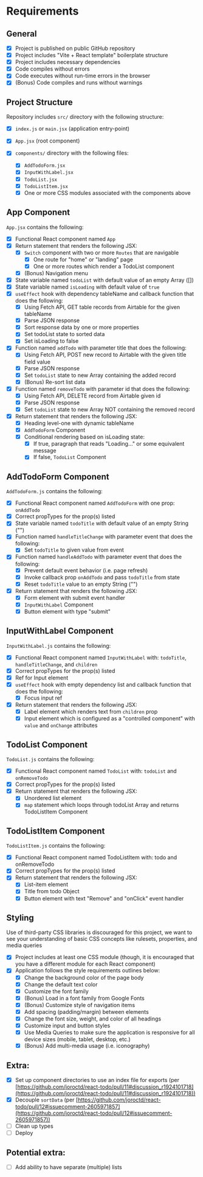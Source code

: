 # Requirements

## General

- [x] Project is published on public GitHub repository
- [x] Project includes "Vite + React template" boilerplate structure
- [x] Project includes necessary dependencies
- [x] Code compiles without errors
- [x] Code executes without run-time errors in the browser
- [x] (Bonus) Code compiles and runs without warnings

## Project Structure

Repository includes `src/` directory with the following structure:

- [x] `index.js` or `main.jsx` (application entry-point)
- [x] `App.jsx` (root component)

- [x] `components/` directory with the following files:
  - [x] `AddTodoForm.jsx`
  - [x] `InputWithLabel.jsx`
  - [x] `TodoList.jsx`
  - [x] `TodoListItem.jsx`
  - [x] One or more CSS modules associated with the components above

## App Component

`App.jsx` contains the following:

- [x] Functional React component named `App`
- [x] Return statement that renders the following JSX:
  - [x] `Switch` component with two or more `Routes` that are navigable
    - [x] One route for "home" or "landing" page
    - [x] One or more routes which render a TodoList component
  - [x] (Bonus) Navigation menu
- [x] State variable named `todoList` with default value of an empty Array ([])
- [x] State variable named `isLoading` with default value of `true`
- [x] `useEffect` hook with dependency tableName and callback function that does the following:
  - [x] Using Fetch API, GET table records from Airtable for the given tableName
  - [x] Parse JSON response
  - [x] Sort response data by one or more properties
  - [x] Set todoList state to sorted data
  - [x] Set isLoading to false
- [x] Function named `addTodo` with parameter title that does the following:
  - [x] Using Fetch API, POST new record to Airtable with the given title field value
  - [x] Parse JSON response
  - [x] Set `todoList` state to new Array containing the added record
  - [x] (Bonus) Re-sort list data
- [x] Function named `removeTodo` with parameter id that does the following:
  - [x] Using Fetch API, DELETE record from Airtable given id
  - [x] Parse JSON response
  - [x] Set `todoList` state to new Array NOT containing the removed record
- [x] Return statement that renders the following JSX:
  - [x] Heading level-one with dynamic tableName
  - [x] `AddTodoForm` Component
  - [x] Conditional rendering based on isLoading state:
    - [x] If true, paragraph that reads "Loading..." or some equivalent message
    - [x] If false, `TodoList` Component

## AddTodoForm Component

`AddTodoForm.js` contains the following:

- [x] Functional React component named `AddTodoForm` with one prop: `onAddTodo`
- [x] Correct propTypes for the prop(s) listed
- [x] State variable named `todoTitle` with default value of an empty String ("")
- [x] Function named `handleTitleChange` with parameter event that does the following:
  - [x] Set `todoTitle` to given value from event
- [x] Function named `handleAddTodo` with parameter event that does the following:
  - [x] Prevent default event behavior (i.e. page refresh)
  - [x] Invoke callback prop `onAddTodo` and pass `todoTitle` from state
  - [x] Reset `todoTitle` value to an empty String ("")
- [x] Return statement that renders the following JSX:
  - [x] Form element with submit event handler
  - [x] `InputWithLabel` Component
  - [x] Button element with type "submit"

## InputWithLabel Component

`InputWithLabel.js` contains the following:

- [x] Functional React component named `InputWithLabel` with: `todoTitle`, `handleTitleChange`, and `children`
- [x] Correct propTypes for the prop(s) listed
- [x] Ref for Input element
- [x] `useEffect` hook with empty dependency list and callback function that does the following:
  - [x] Focus input ref
- [x] Return statement that renders the following JSX:
  - [x] Label element which renders text from `children` prop
  - [x] Input element which is configured as a "controlled component" with `value` and `onChange` attributes

## TodoList Component

`TodoList.js` contains the following:

- [x] Functional React component named `TodoList` with: `todoList` and `onRemoveTodo`
- [x] Correct propTypes for the prop(s) listed
- [x] Return statement that renders the following JSX:
  - [x] Unordered list element
  - [x] `map` statement which loops through todoList Array and returns TodoListItem Component

## TodoListItem Component

`TodoListItem.js` contains the following:

- [x] Functional React component named TodoListItem with: todo and onRemoveTodo
- [x] Correct propTypes for the prop(s) listed
- [x] Return statement that renders the following JSX:
  - [x] List-item element
  - [x] Title from todo Object
  - [x] Button element with text "Remove" and "onClick" event handler

## Styling

Use of third-party CSS libraries is discouraged for this project, we want to see your understanding of basic CSS concepts like rulesets, properties, and media queries

- [x] Project includes at least one CSS module (though, it is encouraged that you have a different module for each React component)
- [x] Application follows the style requirements outlines below:
  - [x] Change the background color of the page body
  - [x] Change the default text color
  - [x] Customize the font family
  - [x] (Bonus) Load in a font family from Google Fonts
  - [x] (Bonus) Customize style of navigation items
  - [x] Add spacing (padding/margin) between elements
  - [x] Change the font size, weight, and color of all headings
  - [x] Customize input and button styles
  - [x] Use Media Queries to make sure the application is responsive for all device sizes (mobile, tablet, desktop, etc.)
  - [x] (Bonus) Add multi-media usage (i.e. iconography)

## Extra:

- [x] Set up component directories to use an index file for exports (per [https://github.com/joroctd/react-todo/pull/11#discussion_r1924101718](https://github.com/joroctd/react-todo/pull/11#discussion_r1924101718))
- [x] Decouple `sortData` (per [https://github.com/joroctd/react-todo/pull/12#issuecomment-2605971857](https://github.com/joroctd/react-todo/pull/12#issuecomment-2605971857))
- [ ] Clean up types
- [ ] Deploy

## Potential extra:

- [ ] Add ability to have separate (multiple) lists
